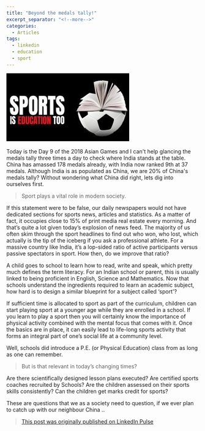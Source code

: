 ```yaml
---
title: "Beyond the medals tally!"
excerpt_separator: "<!--more-->"
categories:
  - Articles
tags:
  - linkedin
  - education
  - sport
---
```


![Sports is Education](/assets/images/lise.png)

Today is the Day 9 of the 2018 Asian Games and I can't help glancing the medals tally three times a day to check where India stands at the table. China has amassed 178 medals already, with India now ranked 9th at 37 medals. Although India is as populated as China, we are 20% of China's medals tally? Without wondering what China did right, lets dig into ourselves first.
<!--more-->

> Sport plays a vital role in modern society. 

If this statement were to be false, our daily newspapers would not have dedicated sections for sports news, articles and statistics. As a matter of fact, it occupies close to 15% of print media real estate every morning. And that’s quite a lot given today’s explosion of news feed. The majority of us often skim through the sport headlines to find out who won, who lost, which actually is the tip of the iceberg if you ask a professional athlete. For a massive country like India, it’s a lop-sided ratio of active participants versus passive spectators in sport. How then, do we improve that ratio?

A child goes to school to learn how to read, write and speak, which pretty much defines the term literacy. For an Indian school or parent, this is usually linked to being proficient in English, Science and Mathematics. Now that schools understand the ingredients required to learn an academic subject, how hard is to design a similar blueprint for a subject called ‘sport'? 

If sufficient time is allocated to sport as part of the curriculum, children can start playing sport at a younger age while they are enrolled in a school. If you learn to play a sport then you will certainly know the importance of physical activity combined with the mental focus that comes with it. Once the basics are in place, it can easily lead to life-long sports activity that forms an integral part of one’s social life at a community level.

Well, schools did introduce a P.E. (or Physical Education) class from as long as one can remember. 
> But is that relevant in today’s changing times? 

Are there scientifically designed lesson plans executed? Are certified sports coaches recruited by Schools? Are the children assessed on their sports skills consistently? Can the children get marks credit for sports?

These are questions that we as a society need to question, if we ever plan to catch up with our neighbour China .. 

> [This post was originally published on LinkedIn Pulse](https://www.linkedin.com/pulse/beyond-medals-tally-vijay-krishnamurthy/)
